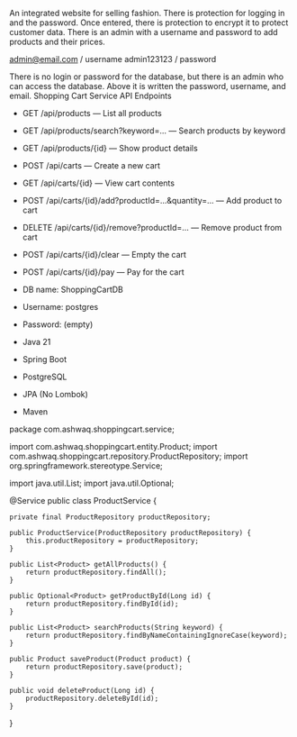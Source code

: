 An integrated website for selling fashion. There is protection for logging in and the password. Once entered, there is protection to encrypt it to protect customer data. There is an admin with a username and password to add products and their prices.

admin@email.com / username
admin123123 / password


There is no login or password for the database, but there is an admin who can access the database. Above it is written the password, username, and email.
 Shopping Cart Service  API Endpoints

- GET /api/products — List all products
- GET /api/products/search?keyword=... — Search products by keyword
- GET /api/products/{id} — Show product details
- POST /api/carts — Create a new cart
- GET /api/carts/{id} — View cart contents
- POST /api/carts/{id}/add?productId=...&quantity=... — Add product to cart
- DELETE /api/carts/{id}/remove?productId=... — Remove product from cart
- POST /api/carts/{id}/clear — Empty the cart
- POST /api/carts/{id}/pay — Pay for the cart



- DB name: ShoppingCartDB
- Username: postgres
- Password: (empty)


- Java 21
- Spring Boot
- PostgreSQL
- JPA (No Lombok)
- Maven






package com.ashwaq.shoppingcart.service;

import com.ashwaq.shoppingcart.entity.Product;
import com.ashwaq.shoppingcart.repository.ProductRepository;
import org.springframework.stereotype.Service;

import java.util.List;
import java.util.Optional;

@Service
public class ProductService {

    private final ProductRepository productRepository;

    public ProductService(ProductRepository productRepository) {
        this.productRepository = productRepository;
    }

    public List<Product> getAllProducts() {
        return productRepository.findAll();
    }

    public Optional<Product> getProductById(Long id) {
        return productRepository.findById(id);
    }

    public List<Product> searchProducts(String keyword) {
        return productRepository.findByNameContainingIgnoreCase(keyword);
    }

    public Product saveProduct(Product product) {
        return productRepository.save(product);
    }

    public void deleteProduct(Long id) {
        productRepository.deleteById(id);
    }
}
